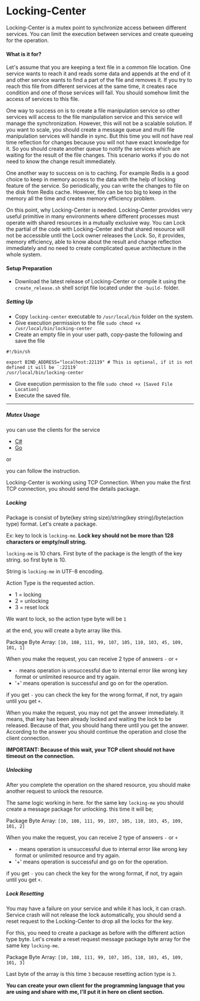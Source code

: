 # Locking-Center

Locking-Center is a mutex point to synchronize access between different services. You can limit the 
execution between services and create queueing for the operation.

#### What is it for?
Let's assume that you are keeping a text file in a common file location. One service wants to reach it and
reads some data and appends at the end of it and other service wants to find a part of the file and removes it. If you
try to reach this file from different services at the same time, it creates race condition and one of those services
will fail. You should somehow limit the access of services to this file.

One way to success on is to create a file manipulation service so other services will access to the file manipulation
service and this service will manage the synchronization. However, this will not be a scalable solution. If you 
want to scale, you should create a message queue and multi file manipulation services will handle in sync. But this
time you will not have real time reflection for changes because you will not have exact knowledge for it. So
you should create another queue to notify the services which are waiting for the result of the file changes. This
scenario works if you do not need to know the change result immediately.

One another way to success on is to caching. For example Redis is a good choice to keep in memory access to the data
with the help of locking feature of the service. So periodically, you can write the changes to file on the disk from
Redis cache. However, file can be too big to keep in the memory all the time and creates memory efficiency problem. 

On this point, why Locking-Center is needed. Locking-Center provides very useful primitive in many environments where
different processes must operate with shared resources in a mutually exclusive way. You can Lock the partial of the code
with Locking-Center and that shared resource will not be accessible until the Lock owner releases the Lock. So, it
provides, memory efficiency, able to know about the result and change reflection immediately and no need to create
complicated queue architecture in the whole system.

#### Setup Preparation

- Download the latest release of Locking-Center or compile it using the `create_release.sh` shell script file located
under the `-build-` folder.

##### Setting Up

- Copy `locking-center` executable to `/usr/local/bin` folder on the system.
- Give execution permission to the file `sudo chmod +x /usr/local/bin/locking-center`
- Create an empty file in your user path, copy-paste the following and save the file
```shell script
#!/bin/sh

export BIND_ADDRESS="localhost:22119" # This is optional, if it is not defined it will be `:22119`
/usr/local/bin/locking-center
```
- Give execution permission to the file `sudo chmod +x [Saved File Location]`
- Execute the saved file.
---
##### Mutex Usage

you can use the clients for the service
- [C#](https://github.com/freakmaxi/locking-center-client-csharp)
- [Go](https://github.com/freakmaxi/locking-center-client-go)

or

you can follow the instruction.

Locking-Center is working using TCP Connection. When you make the first TCP connection, you should send the details
package.

##### Locking

Package is consist of byte(key string size)/string(key string)/byte(action type) format. Let's create a package.

Ex: key to lock is `locking-me`. **Lock key should not be more than 128 characters or empty/null string.**

 `locking-me` is 10 chars. First byte of the package is the length of the key string. so first byte is 10.
 
 String is `locking-me` in UTF-8 encoding.
 
 Action Type is the requested action. 
 
 - 1 = locking
 - 2 = unlocking
 - 3 = reset lock
 
 We want to lock, so the action type byte will be `1`
 
 at the end, you will create a byte array like this.

Package Byte Array: `[10, 108, 111, 99, 107, 105, 110, 103, 45, 109, 101, 1]`

When you make the request, you can receive 2 type of answers `-` or `+`

- `-` means operation is unsuccessful due to internal error like wrong key format or unlimited resource and try again.
- '+' means operation is successful and go on for the operation. 

if you get `-` you can check the key for the wrong format, if not, try again until you get `+`.

When you make the request, you may not get the answer immediately. It means, that key has been already locked and
waiting the lock to be released. Because of that, you should hang there until you get the answer. According to the
answer you should continue the operation and close the client connection.

**IMPORTANT: Because of this wait, your TCP client should not have timeout on the connection.** 

##### Unlocking

After you complete the operation on the shared resource, you should make another request to unlock the resource.

The same logic working in here. for the same key `locking-me` you should create a message package for unlocking. this
time it will be;

Package Byte Array: `[10, 108, 111, 99, 107, 105, 110, 103, 45, 109, 101, 2]`

When you make the request, you can receive 2 type of answers `-` or `+`

- `-` means operation is unsuccessful due to internal error like wrong key format or unlimited resource and try again.
- '+' means operation is successful and go on for the operation. 

if you get `-` you can check the key for the wrong format, if not, try again until you get `+`.

##### Lock Resetting

You may have a failure on your service and while it has lock, it can crash. Service crash will not release the lock 
automatically, you should send a reset request to the Locking-Center to drop all the locks for the key.

For this, you need to create a package as before with the different action type byte. Let's create a reset request
message package byte array for the same key `locking-me`.

Package Byte Array: `[10, 108, 111, 99, 107, 105, 110, 103, 45, 109, 101, 3]`

Last byte of the array is this time `3` because resetting action type is `3`.

**You can create your own client for the programming language that you are using and share with me, I'll put it in here on
client section.**
